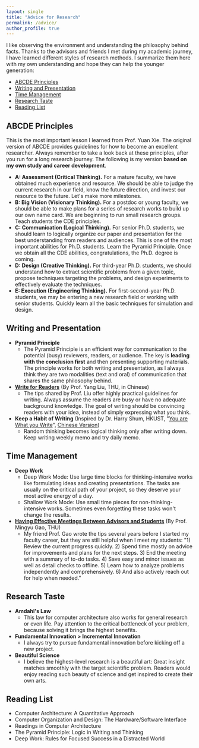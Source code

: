 ```yaml
---
layout: single
title: "Advice for Research"
permalink: /advice/
author_profile: true
---
```


I like observing the environment and understanding the philosophy behind facts. Thanks to the advisors and friends I met during my academic journey, I have learned different styles of research methods. I summarize them here with my own understanding and hope they can help the younger generation:
* [ABCDE Principles](#abcde-principles)
* [Writing and Presentation](#writing-and-presentation)
* [Time Management](#time-management)
* [Research Taste](#research-taste)
* [Reading List](#reading-list)


## ABCDE Principles
This is the most important lesson I learned from Prof. Yuan Xie. The original version of ABCDE provides guidelines for how to become an excellent researcher. Always remember to take a look back at these principles, after you run for a long research journey. The following is my version **based on my own study and career development**. 
* **A: Assessment (Critical Thinking).** For a mature faculty, we have obtained much experience and resource. We should be able to judge the current research in our field, know the future direction, and invest our resource to the future. Let's make more milestones.
* **B: Big Vision (Visionary Thinking).** For a postdoc or young faculty, we should be able to make plans for a series of research works to build up our own name card. We are beginning to run small research groups. Teach students the CDE principles. 
* **C: Communication (Logical Thinking).** For senior Ph.D. students, we should learn to logically organize our paper and presentation for the best understanding from readers and audiences. This is one of the most important abilities for Ph.D. students. Learn the Pyramid Principle. Once we obtain all the CDE abilities, congratulations, the Ph.D. degree is coming.  
* **D: Design (Creative Thinking).** For third-year Ph.D. students, we should understand how to extract scientific problems from a given topic, propose techniques targeting the problems, and design experiments to effectively evaluate the techniques.
* **E: Execution (Engineering Thinking).** For first-second-year Ph.D. students, we may be entering a new research field or working with senior students. Quickly learn all the basic techniques for simulation and design. 

## Writing and Presentation
* **Pyramid Principle**
  * The Pyramid Principle is an efficient way for communication to the potential (busy) reviewers, readers, or audience. The key is **leading with the conclusion first** and then presenting supporting materials. The principle works for both writing and presentation, as I always think they are two modalities (text and oral) of communication that shares the same philosophy behind. 
* [**Write for Readers**](http://nlp.csai.tsinghua.edu.cn/~ly/talks/cwmt14_tut.pdf) (By Prof. Yang Liu, THU, in Chinese)
  * The tips shared by Prof. Liu offer highly practical guidelines for writing. Always assume the readers are busy or have no adequate background knowledge. The goal of writing should be convincing readers with your idea, instead of simply expressing what you think. 
* **Keep a Habit of Writing** (Inspired by Dr. Harry Shum, HKUST, "[You are What you Write](https://www.linkedin.com/pulse/you-what-write-harry-shum/)", [Chinese Version](https://www.microsoft.com/zh-cn/ard/news/news_2018_07))
  * Random thinking becomes logical thinking only after writing down. Keep writing weekly memo and try daily memo.

## Time Management
* **Deep Work**
  * Deep Work Mode: Use large time blocks for thinking-intensive works like formulating ideas and creating presentations. The tasks are usually on the critical path of your project, so they deserve your most active energy of a day.
  * Shallow Work Mode: Use small time pieces for non-thinking-intensive works. Sometimes even forgetting these tasks won't change the results.
* [**Having Effective Meetings Between Advisors and Students**](https://www.sigarch.org/having-effective-meetings-between-advisors-and-students/) (By Prof. Mingyu Gao, THU)
  * My friend Prof. Gao wrote the tips several years before I started my faculty career, but they are still helpful when I meet my students: "1) Review the current progress quickly. 2) Spend time mostly on advice for improvements and plans for the next steps. 3) End the meeting with a summary of to-do tasks. 4) Save easy and minor issues as well as detail checks to offline. 5) Learn how to analyze problems independently and comprehensively. 6) And also actively reach out for help when needed."

## Research Taste
* **Amdahl's Law**
  * This law for computer architecture also works for general research or even life. Pay attention to the critical bottleneck of your problem, because solving it brings the highest benefits.
* **Fundamental Innovation > Incremental Innovation**
  * I always try to pursue fundamental innovation before kicking off a new project.
* **Beautiful Science**
  * I believe the highest-level research is a beautiful art: Great insight matches smoothly with the target scientific problem. Readers would enjoy reading such beauty of science and get inspired to create their own arts.

## Reading List
* Computer Architecture: A Quantitative Approach
* Computer Organization and Design: The Hardware/Software Interface
* Readings in Computer Architecture
* The Pyramid Principle: Logic in Writing and Thinking
* Deep Work: Rules for Focused Success in a Distracted World
